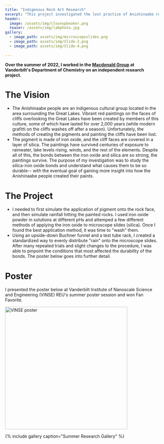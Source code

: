 ```yaml
---
title: "Indigenous Rock Art Research"
excerpt: "This project investigated the lost practice of Anishinaabe rock paintings through the lens of chemistry."
header:
  image: /assets/img/closeupbeaker.png
  teaser: /assets/img/labphoto.jpg
gallery:
  - image_path: assets/img/microscopeslides.png
  - image_path: assets/img/Slide-2.png
  - image_path: assets/img/Slide-4.png
   
---
```


**Over the summer of 2022, I worked in the [Macdonald Group](https://www.vanderbilt.edu/AnS/chemistry/groups/macdonald/index.html) at Vanderbilt's Department of Chemistry on an independent research project.**

# The Vision

* The Anishinaabe people are an indigenous cultural group located in the area surrounding the Great Lakes. Vibrant red paintings on the faces of cliffs overlooking the Great Lakes have been created by members of this culture, some of which have lasted for over 2,000 years (while modern grafitti on the cliffs washes off after a season). Unfortunately, the methods of creating the pigments and painting the cliffs have been lost.
* The pigment is made of iron oxide, and the cliff faces are covered in a layer of silica. The paintings have survived centuries of exposure to rainwater, lake levels rising, winds, and the rest of the elements. Despite all of this, the bonds between the iron oxide and silica are so strong, the paintings survive. The purpose of my investigation was to study the silica-iron oxide bonds and understand what causes them to be so durable-- with the eventual goal of gaining more insight into how the Anishinaabe people created their paints.

# The Project

* I needed to first simulate the application of pigment onto the rock face, and then simulate rainfall hitting the painted rocks. I used iron oxide powder in solutions at different pHs and attemped a few different methods of applying the iron oxide to microscope slides (silica). Once I found the best application method, it was time to "wash" them.
* Using an upside-down Buchner funnel and a test tube rack, I created a standardized way to evenly distribute "rain" onto the microscope slides. After many repeated trials and slight changes to the procedure, I was able to pinpoint the conditions that most affected the durability of the bonds. The poster below goes into further detail.

# Poster
I presented the poster below at Vanderbilt Institute of Nanoscale Science and Engineering (VINSE) REU's summer poster session and won Fan Favorite.

<img src="/assets/img/SimanVINSEPosterFinal.pdf" alt="VINSE poster" style="width:400px;"/>

{% include gallery caption="Summer Research Gallery" %}
